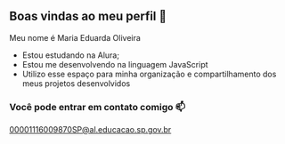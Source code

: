 ## Boas vindas ao meu perfil 💜 

Meu nome é Maria Eduarda Oliveira

- Estou estudando na Alura;
- Estou me desenvolvendo na linguagem JavaScript
- Utilizo esse espaço para minha organização e compartilhamento dos meus projetos desenvolvidos

### Você pode entrar em contato comigo 📫

00001116009870SP@al.educacao.sp.gov.br
